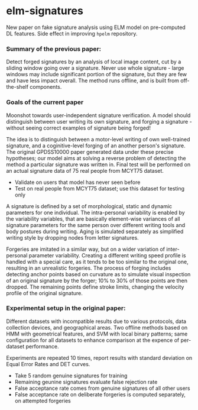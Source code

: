 # elm-signatures

New paper on fake signature analysis using ELM model on pre-computed DL features. Side effect in improving `hpelm` repository.


### Summary of the previous paper:

Detect forged signatures by an analysis of local image content, cut by a sliding window going over a signature. 
Never use whole signature - large windows may include significant portion of the signature, but they are few and have less impact overall.
The method runs offline, and is built from off-the-shelf components.


### Goals of the current paper

Moonshot towards user-independent signature verification. A model should distinguish between user writing its own signature, and forging a signature - without seeing correct examples of signature being forged!

The idea is to distinguish between a motor-level writing of own well-trained signature, and a coginitive-level forging of an another person's signature. The original GPDSS10000 paper generated data under these precise hypotheses; our model aims at solving a reverse problem of detecting the method a particular signature was written in. Final test will be performed on an actual signature data of 75 real people from MCYT75 dataset.

 - Validate on users that model has never seen before
 - Test on real people from MCYT75 dataset; use this dataset for testing only

A signature is defined by a set of morphological, static and dynamic parameters for one individual. The intra-personal variability is enabled by the variability variables, that are basically element-wise variances of all signature parameters for the same person over different writing tools and body postures during writing. Aging is simulated separately as simplified writing style by dropping nodes from letter signatures.

Forgeries are imitated in a similar way, but on a wider variation of inter-personal parameter variability. Creating a different writing speed profile is handled with a special care, as it tends to be too similar to the original one, resulting in an unrealistic forgeries. The process of forging includes detecting anchor points based on curvature as to simulate visual inspection of an original signature by the forger; 10% to 30% of those points are then dropped. The remaining points define stroke limits, changing the velocity profile of the original signature. 

### Experimental setup in the original paper:

Different datasets with incompatible results due to various protocols, data collection devices, and geographical areas. Two offline methods based on HMM with geometrical features, and SVM with local binary patterns; same configuration for all datasets to enhance comparison at the expence of per-dataset performance.

Experiments are repeated 10 times, report results with standard deviation on Equal Error Rates and DET curves.

- Take 5 random genuine signatures for training
- Remaining geunine signatures evaluate false rejection rate
- False acceptance rate comes from genuine signatures of all other users
- False acceptance rate on deliberate forgeries is computed separately, on attempted forgeries


